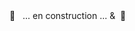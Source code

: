 
<div class="has-text-centered">
  🚧 &nbsp; ... en construction ... &&nbsp; 🚧  
</div>

<!--# Mise en situation

##### Vous êtes un·e agent d'une structure publique (ministère, collectivité) ou parapublique (association, fondation, think tank). 

Vous voulez réaliser un service numérique d'intérêt général : un site grand public de "data visualisation" valorisant des données publiques, un site de contribution citoyenne, un service connecté aux API publiques... 

Vous avez besoin de compétences pointues et d'une équipe dédiée, efficace, agile, et qui connaît les spécificités de la commande publique : accompagnement de projet, AMO, marchés publics, accessibilité, RGPD, loi Lemaire, open source, open data, acteurs clés...


##### Vous êtes un·e professionnel·le du numérique - designer, data-scientist, développeur·euse...

Vous portez les valeurs et les pratiques du logiciel libre, de l'open data et des communs numériques. 

Vous vous définissez comme un·e professionnel.le engagé·e. 

Vous désirez pouvoir vous concentrer sur votre métier plutôt que sur les tâches administratives, de travailler sur des projets d'intérêt général, d'échanger avec vos pairs, de stabiliser votre carrière, qu'on vous propose des projets qui ont du sens, et de prendre part à un projet collectif qui partage ces mêmes valeurs.


# Notre positionnement

multi, coopérative de production numérique, est au carrefour de ces deux envies : 

- d'une part, en créant et en animant un collectif de professionnel·le.s du numérique, libre-penseurs, aux profils et compétences multiples, et qui portent ensemble une éthique et des pratiques communes : CDI, égalité de traitement, une personne = une voix, égalité à l'intéressement ... ; 
- d'autre part, en offrant aux institutions un acteur spécialisé dans le numérique d’intérêt général, agile, unique, capable de produire et mettre en place des services numériques innovants, de répondre à des marchés publics, et qui possède une expertise et des références dans le champ du numérique d'intérêt général.

multi c'est une structure coopérative pour donner plus de poids aux multiples acteurs du numérique libre à travers les multiples usages des communs numériques. 
-->
